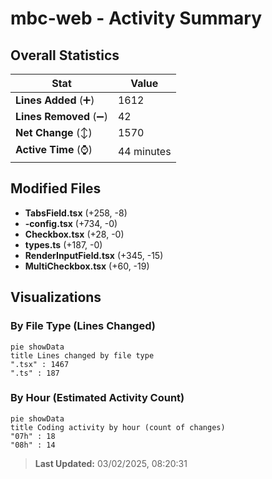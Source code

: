 # mbc-web - Activity Summary 

## Overall Statistics

| Stat                   | Value                                                             |
| ---------------------- | ----------------------------------------------------------------- |
| **Lines Added** (➕)   | 1612                                          |
| **Lines Removed** (➖) | 42                                        |
| **Net Change** (↕)    | 1570                |
| **Active Time** (⌚)   | 44 minutes |


## Modified Files
- **TabsField.tsx** (+258, -8)
- **-config.tsx** (+734, -0)
- **Checkbox.tsx** (+28, -0)
- **types.ts** (+187, -0)
- **RenderInputField.tsx** (+345, -15)
- **MultiCheckbox.tsx** (+60, -19)

## Visualizations

### By File Type (Lines Changed)

```mermaid
pie showData
title Lines changed by file type
".tsx" : 1467
".ts" : 187
```

### By Hour (Estimated Activity Count)

```mermaid
pie showData
title Coding activity by hour (count of changes)
"07h" : 18
"08h" : 14
```


> **Last Updated:** 03/02/2025, 08:20:31
